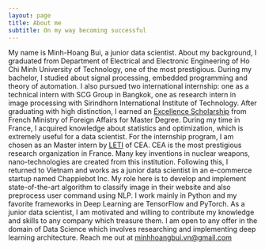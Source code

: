```yaml
---
layout: page
title: About me
subtitle: On my way becoming successful
---
```


My name is Minh-Hoang Bui, a junior data scientist.
About my background, I graduated from Department of Electrical and Electronic Engineering of Ho Chi Minh University of Technology, one of the most prestigious. During my bachelor, I studied about signal processing, embedded programming and theory of automation. I also pursued two international internship: one as a technical intern with SCG Group in Bangkok, one as research intern in image processing with Sirindhorn International Institute of Technology.
After graduating with high distinction, I earned an [Excellence Scholarship](https://vn.ambafrance.org/Programme-de-Bourses-d-Excellence-de-l-Ambassade-de-France-au-Vietnam-appel-a-4627) from French Ministry of Foreign Affairs for Master Degree. During my time in France, I acquired knowledge about statistics and optimization, which is extremely useful for a data scientist. For the internship program, I am chosen as an Master intern by [LETI](http://www.leti-cea.com/cea-tech/leti/english/Pages/Welcome.aspx) of CEA. CEA is the most prestigious research organization in France. Many key inventions in nuclear weapons, nano-technologies are created from this institution.
Following this, I returned to Vietnam and works as a junior data scientist in an e-commerce startup named Chappiebot Inc. My role here is to develop and implement state-of-the-art algorithm to classify image in their website and also preprocess user command using NLP.
I work mainly in Python and my favorite frameworks in Deep Learning are TensorFlow and PyTorch.
As a junior data scientist, I am motivated and willing to contribute my knowledge and skills to any company which treasure them. I am open to any offer in the domain of Data Science which involves researching and implementing deep learning architecture.
Reach me out at minhhoangbui.vn@gmail.com